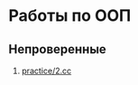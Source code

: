 # Работы по ООП

## Непроверенные
1. [practice/2.cc](https://github.com/dr3w-an/oop-studies/blob/master/practice/2.cc)
